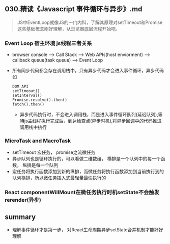 ## **030.精读《Javascript 事件循环与异步》.md**

> JS中EventLoop就像JS的一门内科，了解其原理对setTimeout和Promise这些基础概念刚好理解，从浏览器底层流程开始吧。

### Event Loop 宿主环境 js线程三者关系

- browser console --> Call Stack --> Web APIs(host enviorment) --> callback queue(task queue) --> Event Loop

- 所有同步代码都会存在调用栈中，只有异步代码才会进入事件循环，异步代码如

  ```
  DOM API
  setTimeout()
  setInterval()
  Promise.resolve().then()
  fetch().then()
  ```

  - 异步代码执行时，不会进入调用栈，而是进入事件循环队列(延迟队列),等待js主线程执行完成后，到达检查点(异步时机),将异步回调中的代码推进调用栈中执行

### MicroTask and MacroTask

- setTimeout 宏任务， promise之流微任务
- 异步队列也是循环执行的，可以看做二维数组， 横排是一个队列中的每一个函数， 纵排是每一个队列
- 宏任务将执行函数添加到新的纵排，而微任务将执行函数添加到当前执行到的队列横排，所以微任务插入式最轻量最快执行的



### React componentWillMount在微任务执行时机setState不会触发rerender(异步)

## summary

- 理解事件循环才是第一步， 对React生命周期异步setState合并机制才能好好理解



